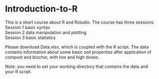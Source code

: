 # Introduction-to-R

This is a short course about R and Rstudio. The course has three sessions:   
Session 1 basic syntax   
Session 2 data manipulation and plotting  
Session 3 basic statistics  

Please download Data.xlsx, which is coupled with the R script. The data contains information about some basic soil properties after application of compost and biochar, with low and high doses.  

Note: you need to set your working directory that contains the data and your R script. 
